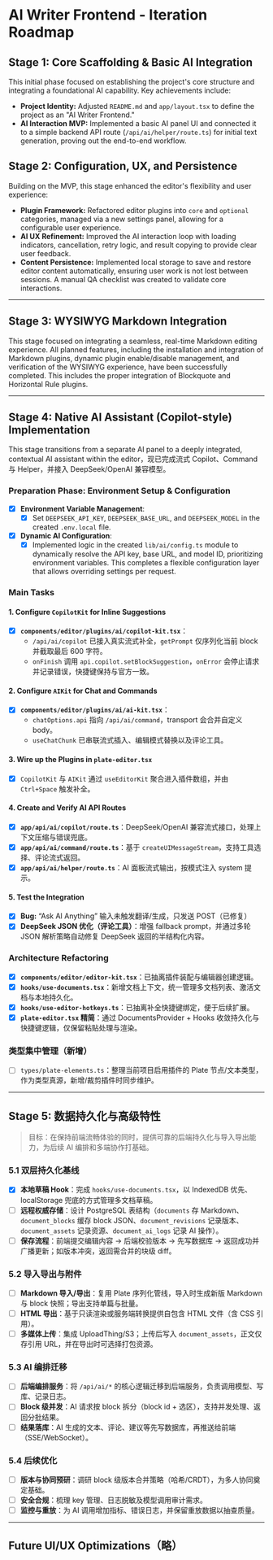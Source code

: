 ﻿# AI Writer Frontend - Iteration Roadmap

## Stage 1: Core Scaffolding & Basic AI Integration

This initial phase focused on establishing the project's core structure and integrating a foundational AI capability. Key achievements include:

- **Project Identity:** Adjusted `README.md` and `app/layout.tsx` to define the project as an "AI Writer Frontend."
- **AI Interaction MVP:** Implemented a basic AI panel UI and connected it to a simple backend API route (`/api/ai/helper/route.ts`) for initial text generation, proving out the end-to-end workflow.

## Stage 2: Configuration, UX, and Persistence

Building on the MVP, this stage enhanced the editor's flexibility and user experience:

- **Plugin Framework:** Refactored editor plugins into `core` and `optional` categories, managed via a new settings panel, allowing for a configurable user experience.
- **AI UX Refinement:** Improved the AI interaction loop with loading indicators, cancellation, retry logic, and result copying to provide clear user feedback.
- **Content Persistence:** Implemented local storage to save and restore editor content automatically, ensuring user work is not lost between sessions. A manual QA checklist was created to validate core interactions.

---

## Stage 3: WYSIWYG Markdown Integration

This stage focused on integrating a seamless, real-time Markdown editing experience. All planned features, including the installation and integration of Markdown plugins, dynamic plugin enable/disable management, and verification of the WYSIWYG experience, have been successfully completed. This includes the proper integration of Blockquote and Horizontal Rule plugins.

---

## Stage 4: Native AI Assistant (Copilot-style) Implementation

This stage transitions from a separate AI panel to a deeply integrated, contextual AI assistant within the editor，现已完成流式 Copilot、Command 与 Helper，并接入 DeepSeek/OpenAI 兼容模型。

### Preparation Phase: Environment Setup & Configuration

- [X] **Environment Variable Management**:
  - [X] Set `DEEPSEEK_API_KEY`, `DEEPSEEK_BASE_URL`, and `DEEPSEEK_MODEL` in the created `.env.local` file.
- [X] **Dynamic AI Configuration**:
  - [X] Implemented logic in the created `lib/ai/config.ts` module to dynamically resolve the API key, base URL, and model ID, prioritizing environment variables. This completes a flexible configuration layer that allows overriding settings per request.

### Main Tasks

#### 1. Configure `CopilotKit` for Inline Suggestions

- [X] **`components/editor/plugins/ai/copilot-kit.tsx`**：
  - `/api/ai/copilot` 已接入真实流式补全，`getPrompt` 仅序列化当前 block 并截取最后 600 字符。
  - `onFinish` 调用 `api.copilot.setBlockSuggestion`，`onError` 会停止请求并记录错误，快捷键保持与官方一致。

#### 2. Configure `AIKit` for Chat and Commands

- [X] **`components/editor/plugins/ai/ai-kit.tsx`**：
  - `chatOptions.api` 指向 `/api/ai/command`，transport 会合并自定义 body。
  - `useChatChunk` 已串联流式插入、编辑模式替换以及评论工具。

#### 3. Wire up the Plugins in `plate-editor.tsx`

- [X] `CopilotKit` 与 `AIKit` 通过 `useEditorKit` 聚合进入插件数组，并由 `Ctrl+Space` 触发补全。

#### 4. Create and Verify AI API Routes

- [X] **`app/api/ai/copilot/route.ts`**：DeepSeek/OpenAI 兼容流式接口，处理上下文压缩与错误兜底。
- [X] **`app/api/ai/command/route.ts`**：基于 `createUIMessageStream`，支持工具选择、评论流式返回。
- [X] **`app/api/ai/helper/route.ts`**：AI 面板流式输出，按模式注入 system 提示。

#### 5. Test the Integration

- [X] **Bug:** “Ask AI Anything” 输入未触发翻译/生成，只发送 POST（已修复）
- [X] **DeepSeek JSON 优化（评论工具）**：增强 fallback prompt，并通过多轮 JSON 解析策略自动修复 DeepSeek 返回的半结构化内容。

### Architecture Refactoring

- [X] **`components/editor/editor-kit.tsx`**：已抽离插件装配与编辑器创建逻辑。
- [X] **`hooks/use-documents.tsx`**：新增文档上下文，统一管理多文档列表、激活文档与本地持久化。
- [X] **`hooks/use-editor-hotkeys.ts`**：已抽离补全快捷键绑定，便于后续扩展。
- [X] **`plate-editor.tsx` 精简**：通过 DocumentsProvider + Hooks 收敛持久化与快捷键逻辑，仅保留粘贴处理与渲染。

### 类型集中管理（新增）
- [ ] `types/plate-elements.ts`：整理当前项目启用插件的 Plate 节点/文本类型，作为类型真源，新增/裁剪插件时同步维护。

--- 

## Stage 5: 数据持久化与高级特性

> 目标：在保持前端流畅体验的同时，提供可靠的后端持久化与导入导出能力，为后续 AI 编排和多端协作打基础。

### 5.1 双层持久化基线
- [X] **本地草稿 Hook**：完成 `hooks/use-documents.tsx`，以 IndexedDB 优先、localStorage 兜底的方式管理多文档草稿。
- [ ] **远程权威存储**：设计 PostgreSQL 表结构（`documents` 存 Markdown、`document_blocks` 缓存 block JSON、`document_revisions` 记录版本、`document_assets` 记录资源、`document_ai_logs` 记录 AI 操作）。
- [ ] **保存流程**：前端提交编辑内容 → 后端校验版本 → 先写数据库 → 返回成功并广播更新；如版本冲突，返回需合并的块级 diff。

### 5.2 导入导出与附件
- [ ] **Markdown 导入/导出**：复用 Plate 序列化管线，导入时生成新版 Markdown 与 block 快照；导出支持单篇与批量。
- [ ] **HTML 导出**：基于只读渲染或服务端转换提供自包含 HTML 文件（含 CSS 引用）。
- [ ] **多媒体上传**：集成 UploadThing/S3；上传后写入 `document_assets`，正文仅存引用 URL，并在导出时可选择打包资源。

### 5.3 AI 编排迁移
- [ ] **后端编排服务**：将 `/api/ai/*` 的核心逻辑迁移到后端服务，负责调用模型、写库、记录日志。
- [ ] **Block 级并发**：AI 请求按 block 拆分（block id + 选区），支持并发处理、返回分批结果。
- [ ] **结果落库**：AI 生成的文本、评论、建议等先写数据库，再推送给前端（SSE/WebSocket）。

### 5.4 后续优化
- [ ] **版本与协同预研**：调研 block 级版本合并策略（哈希/CRDT），为多人协同奠定基础。
- [ ] **安全合规**：梳理 key 管理、日志脱敏及模型调用审计需求。
- [ ] **监控与重放**：为 AI 调用增加指标、错误日志，并保留重放数据以抽查质量。

---

## Future UI/UX Optimizations（略）
